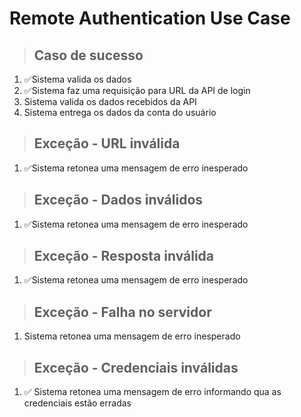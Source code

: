 # Remote Authentication Use Case

>## Caso de sucesso
1. ✅Sistema valida os dados
2. ✅Sistema faz uma requisição para URL da API de login
3. Sistema valida os dados recebidos da API
4. Sistema entrega os dados da conta do usuário

>## Exceção - URL inválida
1. ✅Sistema retonea uma mensagem de erro inesperado

>## Exceção - Dados inválidos
1. ✅Sistema retonea uma mensagem de erro inesperado

>## Exceção - Resposta inválida
1. ✅Sistema retonea uma mensagem de erro inesperado

>## Exceção - Falha no servidor
1. Sistema retonea uma mensagem de erro inesperado

>## Exceção - Credenciais inválidas
1. ✅ Sistema retonea uma mensagem de erro informando qua as credenciais estão erradas


